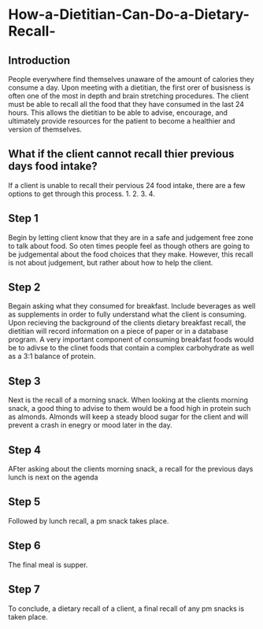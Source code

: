 # How-a-Dietitian-Can-Do-a-Dietary-Recall-

## Introduction ## 
People everywhere find themselves unaware of the amount of calories they consume a day. 
Upon meeting with a dietitian, the first orer of busisness is often one of the most in depth and brain stretching procedures. 
The client must be able to recall all the food that they have consumed in the last 24 hours. 
This allows the dietitian to be able to advise, encourage, and ultimately provide resources for the patient to become a healthier and version of themselves. 

## What if the client cannot recall thier previous days food intake? ##
If a client is unable to recall their pervious 24 food intake, there are a few options to get through this process. 
1.
2.
3.
4.

## Step 1 ##
Begin by letting client know that they are in a safe and judgement free zone to talk about food. 
So oten times people feel as though others are going to be judgemental about the food choices that they make. 
However, this recall is not about judgement, but rather about how to help the client. 

## Step 2 ##
Begain asking what they consumed for breakfast. 
Include beverages as well as supplements in order to fully understand what the client is consuming.
Upon recieving the background of the clients dietary breakfast recall, the dietitian will record information on a piece of paper or in a database program. 
A very important component of consuming breakfast foods would be to adivse to the clinet foods that contain a complex carbohydrate as well as a 3:1 balance of protein. 

## Step 3 ##
Next is the recall of a morning snack. 
When looking at the clients morning snack, a good thing to advise to them would be a food high in protein such as almonds.
Almonds will keep a steady blood sugar for the client and will prevent a crash in enegry or mood later in the day. 

## Step 4 ##
AFter asking about the clients morning snack, a recall for the previous days lunch is next on the agenda

## Step 5 ##
Followed by lunch recall, a pm snack takes place.  

## Step 6 ##
The final meal is supper. 

## Step 7 ##
To conclude, a dietary recall of a client, a final recall of any pm snacks is taken place. 

